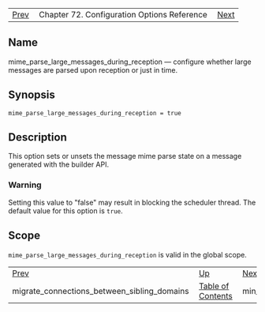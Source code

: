 |     |     |     |
| --- | --- | --- |
| [Prev](conf.ref.migrate_connections_between_sibling_domains)  | Chapter 72. Configuration Options Reference |  [Next](conf.ref.min_dns_ttl) |

<a name="conf.ref.mime_parse_large_messages_during_reception"></a>
## Name

mime_parse_large_messages_during_reception — configure whether large messages are parsed upon reception or just in time.

## Synopsis

`mime_parse_large_messages_during_reception = true`

<a name="idp25563936"></a>
## Description

This option sets or unsets the message mime parse state on a message generated with the builder API.

### Warning

Setting this value to "false" may result in blocking the scheduler thread. The default value for this option is `true`.

<a name="idp25567296"></a>
## Scope

`mime_parse_large_messages_during_reception` is valid in the global scope.

|     |     |     |
| --- | --- | --- |
| [Prev](conf.ref.migrate_connections_between_sibling_domains)  | [Up](config.options.ref) |  [Next](conf.ref.min_dns_ttl) |
| migrate_connections_between_sibling_domains  | [Table of Contents](index) |  min_dns_ttl |

